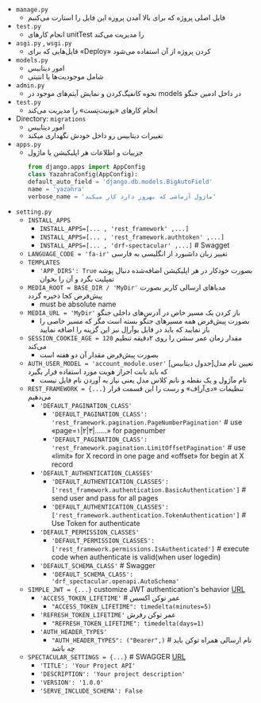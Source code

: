 * `manage.py`
    * فایل اصلی پروژه که برای بالا آمدن پروزه این فایل را استارت می‌کنیم
* `test.py`
    * انجام کارهای unitTest را مدیریت می‌کند
* `asgi.py` ,  `wsgi.py`
    * فایل‌هایی که برای «Deploy» کردن پروژه از آن استفاده می‌شود
* `models.py`
    * امور دیتابیس
    * شامل موجودیت‌ها یا انتیتی
* `admin.py`
    * نحوه کانفیگ‌کردن و نمایش آیتم‌های موجود در models در داخل ادمین جنگو
* `test.py`
    * انجام کارهای «یونیت‌تِست» را مدیریت می‌کند
* Directory: `migrations`
    * امور دیتابیس
    * تغییرات دیتابیس رو داخل خودش نگهداری میکند
* `apps.py`
    * جزییات و اطلاعات هر اپلیکیشن یا ماژول
      ```python
      from django.apps import AppConfig
      class YazahraConfig(AppConfig):
      default_auto_field = 'django.db.models.BigAutoField'
      name = 'yazahra'
      verbose_name = 'ماژول آزماشی که بهروز دارد کار میکند'
      ```
* `setting.py`
    * `INSTALL_APPS`
        * `INSTALL_APPS=[... , 'rest_framework' ,...]`
        * `INSTALL_APPS=[... , 'rest_framework.authtoken' ,...]`
        * `INSTALL_APPS=[... , 'drf-spectacular' ,...]` # Swagget
    * `LANGUAGE_CODE = 'fa-ir'` تغییر زبان داشبورد از انگلیسی به فارسی
    * `TEMPLATES`
        * `'APP_DIRS': True`  بصورت خودکار در هر اپلیکیشن اضافه‌شده دنبال پوشه تمپلیت بگرد و آن را بخوان
    * `MEDIA_ROOT = BASE_DIR / 'MyDir'` مدیاهای ارسالی کاربر بصورت پیش‌فرض کجا ذخیره گردد
        * must be absolute name
    * `MEDIA_URL = 'MyDir'` باز کردن یک مسیر خاص در آدرس‌های داخلی جنگو
        * بصورت پیش‌فرض همه مسیرهای جنگو بسته است مگر که مسیر خاصی را باز نمایید که باید در فایل یوآراِل نیز این گزینه را اضافه نمایید
    * `SESSION_COOKIE_AGE = 120` مقدار زمان عمر سشن را روی ۲دقیقه تنظیم می‌کند
        * بصورت پیش‌فرض مقدار آن دو هفته است
    * `AUTH_USER_MODEL = 'account_module.user'` تعیین نام مدل[جدول دیتابیس] که باید بابت احراز هویت مورد استفاده قرار بگیرد
        * نام مآژول و یک نقطه و نانم کلاس مدل یعنی نیاز به آوردن نام فایل نیست
    * `REST_FRAMEWORK = {...}` تنظیمات «دی‌آراِف» و رست را این قسمت قرار می‌دهیم
        * `'DEFAULT_PAGINATION_CLASS'`
            * `'DEFAULT_PAGINATION_CLASS': 'rest_framework.pagination.PageNumberPagination'` # use «page=۱|۲|۳|......» for pagenumber
            * `'DEFAULT_PAGINATION_CLASS': 'rest_framework.pagination.LimitOffsetPagination'` # use «limit» for X record in one page and «offset» for begin at X record
        * `'DEFAULT_AUTHENTICATION_CLASSES'`
            * `'DEFAULT_AUTHENTICATION_CLASSES': ['rest_framework.authentication.BasicAuthentication']` # send user and pass for all pages
            * `'DEFAULT_AUTHENTICATION_CLASSES': ['rest_framework.authentication.TokenAuthentication']` # Use Token for authenticate
        * `'DEFAULT_PERMISSION_CLASSES'`
            * `'DEFAULT_PERMISSION_CLASSES': ['rest_framework.permissions.IsAuthenticated']` # execute code when authenticate is valid(when user logedin)
        * `'DEFAULT_SCHEMA_CLASS'` # Swagger
            * `'DEFAULT_SCHEMA_CLASS': 'drf_spectacular.openapi.AutoSchema'`
    * `SIMPLE_JWT = {...}` customize JWT authentication's behavior [URL](https://django-rest-framework-simplejwt.readthedocs.io/en/latest/settings.html)
        * `'ACCESS_TOKEN_LIFETIME'` # عمر توکن اکسس
            * `"ACCESS_TOKEN_LIFETIME": timedelta(minutes=5)`
        * `'REFRESH_TOKEN_LIFETIME'` عمر توکن رفرش
            * `"REFRESH_TOKEN_LIFETIME": timedelta(days=1)`
        * `'AUTH_HEADER_TYPES'`
            * `"AUTH_HEADER_TYPES": ("Bearer",)` # نام ارسالی همراه توکن باید چه باشد
    * `SPECTACULAR_SETTINGS = {...}` # SWAGGER  [URL](https://drf-spectacular.readthedocs.io/en/latest/readme.html)
        * `'TITLE': 'Your Project API'`
        * `'DESCRIPTION': 'Your project description'`
        * `'VERSION': '1.0.0'`
        * `'SERVE_INCLUDE_SCHEMA': False`